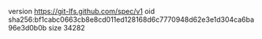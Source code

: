version https://git-lfs.github.com/spec/v1
oid sha256:bf1cabc0663cb8e8cd011ed128168d6c7770948d62e3e1d304ca6ba96e3d0b0b
size 34282
